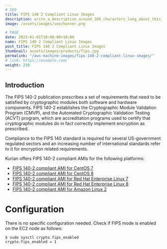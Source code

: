 ```yaml
---
# SEO
title: FIPS 140 2 Compliant Linux Images
description: write_a_description_around_160_characters_long_about_this_PRODUCT_POST
image: /assets/images/seo/banner.png

# PAGE
date: 2023-01-01T10:00:00+10:00
name: FIPS 140 2 Compliant Linux Images
post_title: FIPS 140 2 Compliant Linux Images
thumbnail: assets/images/products/fips.jpg
permalink: "/aws-machine-images/fips-140-2-compliant-linux-images/"
# link: https://example.com/
weight: 230
---
```


Introduction
------------

The FIPS 140-2 publication prescribes a set of requirements that need to be satisfied by cryptographic modules both software and hardware components. FIPS 140-2 establishes the Cryptographic Module Validation Program (CMVP), and the Automated Cryptographic Validation Testing (ACVT) program, which are accreditation programs used to certify that cryptographic modules do in fact correctly implement encryption as prescribed.

Compliance to the FIPS 140 standard is required for several US-government regulated sectors and an increasing number of international standards refer to it for encryption related requirements.

Kurian offers FIPS 140-2 compliant AMIs for the following platforms:

*   [FIPS 140-2 compliant AMI for CentOS 7](https://aws.amazon.com/marketplace/pp/B08ZJFYHC6)
*   [FIPS 140-2 compliant AMI for CentOS 8](https://aws.amazon.com/marketplace/pp/B08ZGZC7G6)
*   [FIPS 140-2 compliant AMI for Red Hat Enterprise Linux 7](https://aws.amazon.com/marketplace/pp/B091CNCHHS)
*   [FIPS 140-2 compliant AMI for Red Hat Enterprise Linux 8](https://aws.amazon.com/marketplace/pp/B08ZJG9PKC)
*   [FIPS 140-2 compliant AMI for Amazon Linux 2](https://aws.amazon.com/marketplace/pp/B08ZJ4YQ3N)

[](https://github.com/kurianinc/ami-pub/wiki/FIPS-140-2-Compliant-Linux-Images#configuration)Configuration
==========================================================================================================

There is no specific configuration needed. Check if FIPS mode is enabled on the EC2 node as follows:

    $ sudo sysctl crypto.fips_enabled
    crypto.fips_enabled = 1